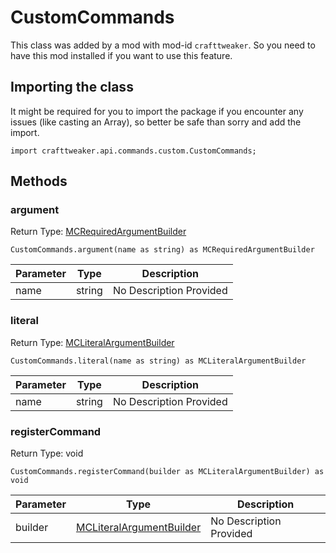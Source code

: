 # CustomCommands

This class was added by a mod with mod-id `crafttweaker`. So you need to have this mod installed if you want to use this feature.

## Importing the class

It might be required for you to import the package if you encounter any issues (like casting an Array), so better be safe than sorry and add the import.
```zenscript
import crafttweaker.api.commands.custom.CustomCommands;
```


## Methods

### argument

Return Type: [MCRequiredArgumentBuilder](/vanilla/api/commands/custom/MCRequiredArgumentBuilder)

```zenscript
CustomCommands.argument(name as string) as MCRequiredArgumentBuilder
```
| Parameter | Type | Description |
|-----------|------|-------------|
| name | string | No Description Provided |
### literal

Return Type: [MCLiteralArgumentBuilder](/vanilla/api/commands/custom/MCLiteralArgumentBuilder)

```zenscript
CustomCommands.literal(name as string) as MCLiteralArgumentBuilder
```
| Parameter | Type | Description |
|-----------|------|-------------|
| name | string | No Description Provided |
### registerCommand

Return Type: void

```zenscript
CustomCommands.registerCommand(builder as MCLiteralArgumentBuilder) as void
```
| Parameter | Type | Description |
|-----------|------|-------------|
| builder | [MCLiteralArgumentBuilder](/vanilla/api/commands/custom/MCLiteralArgumentBuilder) | No Description Provided |
